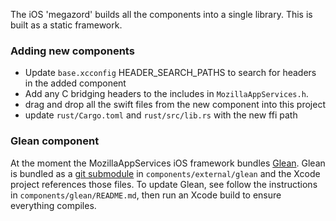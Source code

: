 The iOS 'megazord' builds all the components into a single library. This is built as a static framework.

### Adding new components

- Update `base.xcconfig` HEADER_SEARCH_PATHS to search for headers in the added component
- Add any C bridging headers to the includes in  `MozillaAppServices.h`.
- drag and drop all the swift files from the new component into this project
- update `rust/Cargo.toml` and `rust/src/lib.rs` with the new ffi path

### Glean component

At the moment the MozillaAppServices iOS framework bundles [Glean].
Glean is bundled as a [git submodule] in `components/external/glean` and the Xcode project references those files.
To update Glean, see follow the instructions in `components/glean/README.md`,
then run an Xcode build to ensure everything compiles.

[Glean]: https://github.com/mozilla/glean
[git submodule]: https://git-scm.com/docs/git-submodule

